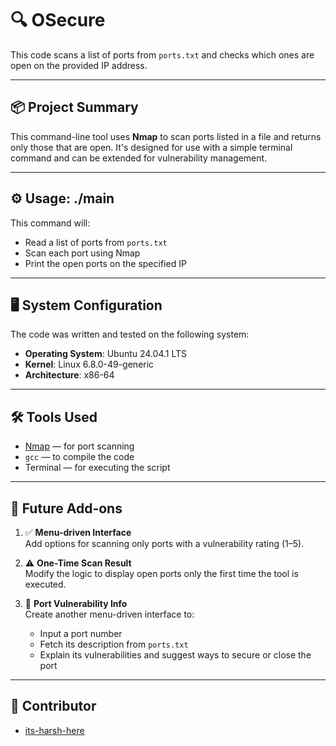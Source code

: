 # 🔍 OSecure

This code scans a list of ports from `ports.txt` and checks which ones are open on the provided IP address.

---

## 📦 Project Summary

This command-line tool uses **Nmap** to scan ports listed in a file and returns only those that are open. It's designed for use with a simple terminal command and can be extended for vulnerability management.

---

## ⚙️ Usage: ./main <IP Address>


This command will:
- Read a list of ports from `ports.txt`
- Scan each port using Nmap
- Print the open ports on the specified IP

---

## 🖥️ System Configuration

The code was written and tested on the following system:

- **Operating System**: Ubuntu 24.04.1 LTS  
- **Kernel**: Linux 6.8.0-49-generic  
- **Architecture**: x86-64  

---

## 🛠️ Tools Used

- [Nmap](https://nmap.org/) — for port scanning  
- `gcc` — to compile the code  
- Terminal — for executing the script

---

## 🚀 Future Add-ons

1. ✅ **Menu-driven Interface**  
   Add options for scanning only ports with a vulnerability rating (1–5).

2. ⚠️ **One-Time Scan Result**  
   Modify the logic to display open ports only the first time the tool is executed.

3. 🔐 **Port Vulnerability Info**  
   Create another menu-driven interface to:
   - Input a port number
   - Fetch its description from `ports.txt`
   - Explain its vulnerabilities and suggest ways to secure or close the port

---

## 👤 Contributor

- [its-harsh-here](https://github.com/its-harsh-here)




